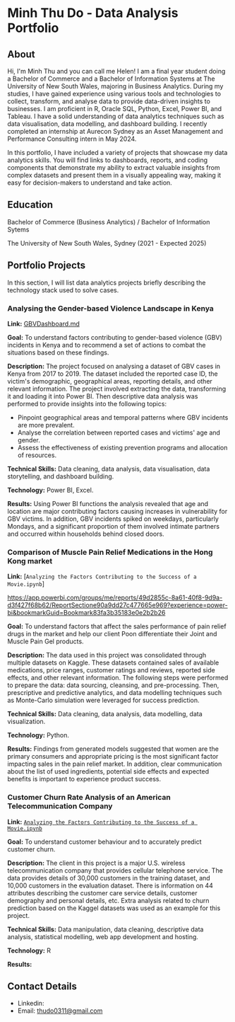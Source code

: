 # Minh Thu Do - Data Analysis Portfolio

## About
Hi, I'm Minh Thu and you can call me Helen! I am a final year student doing a Bachelor of Commerce and a Bachelor of Information Systems at The University of New South Wales, majoring in Business Analytics. During my studies, I have gained experience using various tools and technologies to collect, transform, and analyse data to provide data-driven insights to businesses. I am proficient in R, Oracle SQL, Python, Excel, Power BI, and Tableau. I have a solid understanding of data analytics techniques such as data visualisation, data modelling, and dashboard building. I recently completed an internship at Aurecon Sydney as an Asset Management and Performance Consulting intern in May 2024.

In this portfolio, I have included a variety of projects that showcase my data analytics skills. You will find links to dashboards, reports, and coding components that demonstrate my ability to extract valuable insights from complex datasets and present them in a visually appealing way, making it easy for decision-makers to understand and take action.

## Education
Bachelor of Commerce (Business Analytics) / Bachelor of Information Sytems

The University of New South Wales, Sydney (2021 - Expected 2025)

## Portfolio Projects
In this section, I will list data analytics projects briefly describing the technology stack used to solve cases.

### Analysing the Gender-based Violence Landscape in Kenya
**Link:** [GBVDashboard.md](https://github.com/helen030/GBVProject/blob/52d972f1831632604fbf1d128ab1fae0c6619491/README.md)

**Goal:** To understand factors contributing to gender-based violence (GBV) incidents in Kenya and to recommend a set of actions to combat the situations based on these findings.

**Description:** The project focused on analysing a dataset of GBV cases in Kenya from 2017 to 2019. The dataset included the reported case ID, the victim's demographic, geographical areas, reporting details, and other relevant information. The project involved extracting the data, transforming it and loading it into Power BI. Then descriptive data analysis was performed to provide insights into the following topics:
- Pinpoint geographical areas and temporal patterns where GBV incidents are more prevalent.
- Analyse the correlation between reported cases and victims' age and gender.
- Assess the effectiveness of existing prevention programs and allocation of resources.

**Technical Skills:** Data cleaning, data analysis, data visualisation, data storytelling, and dashboard building.

**Technology:** Power BI, Excel.

**Results:** Using Power BI functions the analysis revealed that age and location are major contributing factors causing increases in vulnerability for GBV victims. In addition, GBV incidents spiked on weekdays, particularly Mondays, and a significant proportion of them involved intimate partners and occurred within households behind closed doors.

### Comparison of Muscle Pain Relief Medications in the Hong Kong market
**Link:** [`Analyzing the Factors Contributing to the Success of a Movie.ipynb`]

https://app.powerbi.com/groups/me/reports/49d2855c-8a61-40f8-9d9a-d3f427f68b62/ReportSectione90a9dd27c477665e969?experience=power-bi&bookmarkGuid=Bookmark83fa3b35183e0e2b2b26

**Goal:** To understand factors that affect the sales performance of pain relief drugs in the market and help our client Poon differentiate their Joint and Muscle Pain Gel products.

**Description:** The data used in this project was consolidated through multiple datasets on Kaggle. These datasets contained sales of available medications, price ranges, customer ratings and reviews, reported side effects, and other relevant information. The following steps were performed to prepare the data: data sourcing, cleansing, and pre-processing. Then, prescriptive and predictive analytics, and data modelling techniques such as Monte-Carlo simulation were leveraged for success prediction. 

**Technical Skills:** Data cleaning, data analysis, data modelling, data visualization.

**Technology:** Python.

**Results:** Findings from generated models suggested that women are the primary consumers and appropriate pricing is the most significant factor impacting sales in the pain relief market. In addition, clear communication about the list of used ingredients, potential side effects and expected benefits is important to experience product success. 

### Customer Churn Rate Analysis of an American Telecommunication Company
**Link:** [`Analyzing the Factors Contributing to the Success of a Movie.ipynb`](https://github.com/tiannaparris/PortfolioProjects/blob/main/Analyzing%20the%20Factors%20Contributing%20to%20the%20Success%20of%20a%20Movie.ipynb)

**Goal:** To understand customer behaviour and to accurately predict customer churn.

**Description:** The client in this project is a major U.S. wireless telecommunication company that provides cellular telephone service. The data provides details of 30,000 customers in the training dataset, and 10,000 customers in the evaluation dataset. There is information on 44 attributes describing the customer care service details, customer demography and personal details, etc. Extra analysis related to churn prediction based on the Kaggel datasets was used as an example for this project.

**Technical Skills:** Data manipulation, data cleaning, descriptive data analysis, statistical modelling, web app development and hosting.

**Technology:** R

**Results:** 

## Contact Details
- Linkedin:
- Email: thudo0311@gmail.com 
